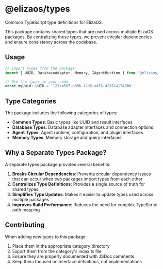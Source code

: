 # @elizaos/types

Common TypeScript type definitions for ElizaOS.

This package contains shared types that are used across multiple ElizaOS packages. By centralizing these types, we prevent circular dependencies and ensure consistency across the codebase.

## Usage

```typescript
// Import types from the package
import { UUID, DatabaseAdapter, Memory, IAgentRuntime } from '@elizaos/types';

// Use the types in your code
const myUuid: UUID = '123e4567-e89b-12d3-a456-426614174000';
```

## Type Categories

The package includes the following categories of types:

- **Common Types**: Basic types like UUID and result interfaces
- **Database Types**: Database adapter interfaces and connection options
- **Agent Types**: Agent runtime, configuration, and plugin interfaces
- **Memory Types**: Memory storage and query interfaces

## Why a Separate Types Package?

A separate types package provides several benefits:

1. **Breaks Circular Dependencies**: Prevents circular dependency issues that can occur when two packages import types from each other
2. **Centralizes Type Definitions**: Provides a single source of truth for shared types
3. **Simplifies Type Updates**: Makes it easier to update types used across multiple packages
4. **Improves Build Performance**: Reduces the need for complex TypeScript path mapping

## Contributing

When adding new types to this package:

1. Place them in the appropriate category directory
2. Export them from the category's index.ts file
3. Ensure they are properly documented with JSDoc comments
4. Keep them focused on interface definitions, not implementations 